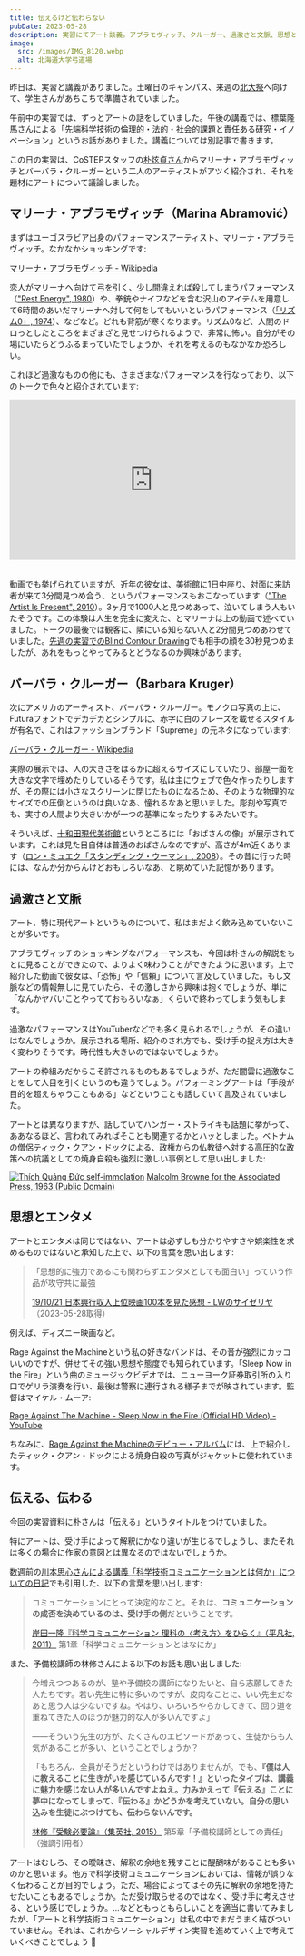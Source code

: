 ```yaml
---
title: 伝えるけど伝わらない
pubDate: 2023-05-28
description: 実習にてアート談義。アブラモヴィッチ、クルーガー、過激さと文脈、思想とエンタメ
image:
  src: /images/IMG_8120.webp
  alt: 北海道大学弓道場
---
```


昨日は、実習と講義がありました。土曜日のキャンパス、来週の[北大祭](https://hokudaisai.com/)へ向けて、学生さんがあちこちで準備されていました。

午前中の実習では、ずっとアートの話をしていました。午後の講義では、標葉隆馬さんによる「先端科学技術の倫理的・法的・社会的課題と責任ある研究・イノベーション」というお話がありました。講義については別記事で書きます。

この日の実習は、CoSTEPスタッフの[朴炫貞さん](https://costep.open-ed.hokudai.ac.jp/staff/park-hyunjung)からマリーナ・アブラモヴィッチとバーバラ・クルーガーという二人のアーティストがアツく紹介され、それを題材にアートについて議論しました。

## マリーナ・アブラモヴィッチ（Marina Abramović）

まずはユーゴスラビア出身のパフォーマンスアーティスト、マリーナ・アブラモヴィッチ。なかなかショッキングです:

[マリーナ・アブラモヴィッチ - Wikipedia](https://ja.wikipedia.org/wiki/%E3%83%9E%E3%83%AA%E3%83%BC%E3%83%8A%E3%83%BB%E3%82%A2%E3%83%96%E3%83%A9%E3%83%A2%E3%83%B4%E3%82%A3%E3%83%83%E3%83%81)

恋人がマリーナへ向けて弓を引く、少し間違えれば殺してしまうパフォーマンス（["Rest Energy", 1980](https://www.moma.org/audio/playlist/243/3120)）や、拳銃やナイフなどを含む沢山のアイテムを用意して6時間のあいだマリーナへ対して何をしてもいいというパフォーマンス（[「リズム0」, 1974](https://ja.wikipedia.org/wiki/%E3%83%AA%E3%82%BA%E3%83%A00)）、などなど。どれも背筋が寒くなります。リズム0など、人間のドロっとしたところをまざまざと見せつけられるようで、非常に怖い。自分がその場にいたらどうふるまっていたでしょうか、それを考えるのもなかなか恐ろしい。

これほど過激なものの他にも、さまざまなパフォーマンスを行なっており、以下のトークで色々と紹介されています:

<div style="position:relative;width:100%;height:0;padding-bottom:56.25%;overflow:hidden;margin-bottom:2rem;">
<iframe style="position:absolute;top:0;left:0;width:100%;height:100%" src="https://www.youtube.com/embed/M4so_Z9a_u0" title="YouTube video player" frameborder="0" allow="accelerometer; autoplay; clipboard-write; encrypted-media; gyroscope; picture-in-picture; web-share" allowfullscreen></iframe>
</div>

動画でも挙げられていますが、近年の彼女は、美術館に1日中座り、対面に来訪者が来て3分間見つめ合う、というパフォーマンスもおこなっています（["The Artist Is Present", 2010](https://www.moma.org/learn/moma_learning/marina-abramovic-marina-abramovic-the-artist-is-present-2010/)）。3ヶ月で1000人と見つめあって、泣いてしまう人もいたそうです。この体験は人生を完全に変えた、とマリーナは上の動画で述べていました。トークの最後では観客に、隣にいる知らない人と2分間見つめあわせていました。[先週の実習でのBlind Contour Drawing](/2023-05-21/)でも相手の顔を30秒見つめましたが、あれをもっとやってみるとどうなるのか興味があります。

## バーバラ・クルーガー（Barbara Kruger）

次にアメリカのアーティスト、バーバラ・クルーガー。モノクロ写真の上に、Futuraフォントでデカデカとシンプルに、赤字に白のフレーズを載せるスタイルが有名で、これはファッションブランド「Supreme」の元ネタになっています:

[バーバラ・クルーガー - Wikipedia](https://ja.wikipedia.org/wiki/%E3%83%90%E3%83%BC%E3%83%90%E3%83%A9%E3%83%BB%E3%82%AF%E3%83%AB%E3%83%BC%E3%82%AC%E3%83%BC)

実際の展示では、人の大きさをはるかに超えるサイズにしていたり、部屋一面を大きな文字で埋めたりしているそうです。私は主にウェブで色々作ったりしますが、その際には小さなスクリーンに閉じたものになるため、そのような物理的なサイズでの圧倒というのは良いなあ、憧れるなあと思いました。彫刻や写真でも、実寸の人間より大きいかが一つの基準になったりするみたいです。

そういえば、[十和田現代美術館](https://towadaartcenter.com/)というところには「おばさんの像」が展示されています。これは見た目自体は普通のおばさんなのですが、高さが4m近くあります（[ロン・ミュエク「スタンディング・ウーマン」, 2008](https://towadaartcenter.com/collection/standing-woman/)）。その昔に行った時には、なんか分からんけどおもしろいなあ、と眺めていた記憶があります。

## 過激さと文脈

アート、特に現代アートというものについて、私はまだよく飲み込めていないことが多いです。

アブラモヴィッチのショッキングなパフォーマンスも、今回は朴さんの解説をもとに見ることができたので、よりよく味わうことができたように思います。上で紹介した動画で彼女は、「恐怖」や「信頼」について言及していました。もし文脈などの情報無しに見ていたら、その激しさから興味は抱くでしょうが、単に「なんかヤバいことやってておもろいなぁ」くらいで終わってしまう気もします。

過激なパフォーマンスはYouTuberなどでも多く見られるでしょうが、その違いはなんでしょうか。展示される場所、紹介のされ方でも、受け手の捉え方は大きく変わりそうです。時代性も大きいのではないでしょうか。

アートの枠組みだからこそ許されるものもあるでしょうが、ただ闇雲に過激なことをして人目を引くというのも違うでしょう。パフォーミングアートは「手段が目的を超えちゃうこともある」などということも話していて言及されていました。

アートとは異なりますが、話していてハンガー・ストライキも話題に挙がって、ああなるほど、言われてみればそことも関連するかとハッとしました。ベトナムの僧侶[ティック・クアン・ドック](https://ja.wikipedia.org/wiki/%E3%83%86%E3%82%A3%E3%83%83%E3%82%AF%E3%83%BB%E3%82%AF%E3%82%A2%E3%83%B3%E3%83%BB%E3%83%89%E3%83%83%E3%82%AF)による、政権からの仏教徒へ対する高圧的な政策への抗議としての焼身自殺も強烈に激しい事例として思い出しました:

<p>
<a href="https://ja.wikipedia.org/wiki/%E3%83%95%E3%82%A1%E3%82%A4%E3%83%AB:Th%C3%ADch_Qu%E1%BA%A3ng_%C4%90%E1%BB%A9c_self-immolation.jpg">
<img src="/images/2023-05-28-Thích_Quảng_Đức_self-immolation.jpg" alt="Thích Quảng Đức self-immolation"></a>
<a class="italic text-xs" href="https://ja.wikipedia.org/wiki/%E3%83%95%E3%82%A1%E3%82%A4%E3%83%AB:Th%C3%ADch_Qu%E1%BA%A3ng_%C4%90%E1%BB%A9c_self-immolation.jpg">Malcolm Browne for the Associated Press, 1963 (Public Domain)</a>
</p>

## 思想とエンタメ

アートとエンタメは同じではない、アートは必ずしも分かりやすさや娯楽性を求めるものではないと承知した上で、以下の言葉を思い出します:

> 「思想的に強力であるにも関わらずエンタメとしても面白い」っていう作品が攻守共に最強
>
> [19/10/21 日本興行収入上位映画100本を見た感想 - LWのサイゼリヤ](https://saize-lw.hatenablog.com/entry/20438301)（2023-05-28取得）

例えば、ディズニー映画など。

Rage Against the Machineという私の好きなバンドは、その音が強烈にカッコいいのですが、併せてその強い思想や態度でも知られています。「Sleep Now in the Fire」という曲のミュージックビデオでは、ニューヨーク証券取引所の入り口でゲリラ演奏を行い、最後は警察に連行される様子までが映されています。監督はマイケル・ムーア:

[Rage Against The Machine - Sleep Now in the Fire (Official HD Video) - YouTube](https://www.youtube.com/watch?v=kl4wkIPiTcY)

ちなみに、[Rage Against the Machineのデビュー・アルバム](<https://en.wikipedia.org/wiki/Rage_Against_the_Machine_(album)>)には、上で紹介したティック・クアン・ドックによる焼身自殺の写真がジャケットに使われています。

## 伝える、伝わる

今回の実習資料に朴さんは「伝える」というタイトルをつけていました。

特にアートは、受け手によって解釈にかなり違いが生じるでしょうし、またそれは多くの場合に作家の意図とは異なるのではないでしょうか。

数週前の[川本思心さんによる講義「科学技術コミュニケーションとは何か」についての日記](/2023-05-14/)でも引用した、以下の言葉を思い出します:

> コミュニケーションにとって決定的なこと。それは、**コミュニケーションの成否を決めているのは、受け手の側**だということです。
>
> [岸田一隆『科学コミュニケーション 理科の〈考え方〉をひらく』（平凡社, 2011）](https://www.heibonsha.co.jp/book/b163521.html) 第1章「科学コミュニケーションとはなにか」

また、予備校講師の林修さんによる以下のお話も思い出しました:

> 今増えつつあるのが、塾や予備校の講師になりたいと、自ら志願してきた人たちです。若い先生に特に多いのですが、皮肉なことに、いい先生だなあと思う人は少ないですね。やはり、いろいろやらかしてきて、回り道を重ねてきた人のほうが魅力的な人が多いんですよ」
>
> ――そういう先生の方が、たくさんのエピソードがあって、生徒からも人気があることが多い、ということでしょうか？
>
> 「もちろん、全員がそうだというわけではありませんが。でも、**『僕は人に教えることに生きがいを感じているんです！』といったタイプは、講義に魅力を感じない人が多いんですよねえ。力みかえって『伝える』ことに夢中になってしまって、『伝わる』かどうかを考えていない。自分の思い込みを生徒にぶつけても、伝わらないんです。**
>
> [林修『受験必要論』（集英社, 2015）](https://www.shueisha.co.jp/books/items/contents.html?jdcn=08745372949366000000) 第5章「予備校講師としての責任」（強調引用者）

アートはむしろ、その曖昧さ、解釈の余地を残すことに醍醐味があることも多いのかと思います。他方で科学技術コミュニケーションにおいては、情報が誤りなく伝わることが目的でしょう。ただ、場合によってはその先に解釈の余地を持たせたいこともあるでしょうか。ただ受け取らせるのではなく、受け手に考えさせる、という感じでしょうか。...などともっともらしいことを適当に書いてみましたが、「アートと科学技術コミュニケーション」は私の中でまだうまく結びついていません。それは、これからソーシャルデザイン実習を進めていく上で考えていくべきことでしょう 🎯
